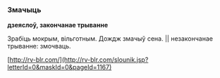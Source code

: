 ### Змачыць
**дзеяслоў, закончанае трыванне**

Зрабіць мокрым, вільготным. Дождж змачыў сена. || незакончанае трыванне: змочваць.

<a rel="author">[http://rv-blr.com/](http://rv-blr.com/slounik.jsp?letterId=0&maskId=0&pageId=1167)</a>
